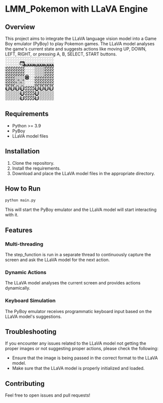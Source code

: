 # LMM_Pokemon with LLaVA Engine

## Overview

This project aims to integrate the LLaVA language vision model into a Game Boy emulator (PyBoy) to play Pokemon games. The LLaVA model analyses the game's current state and suggests actions like moving UP, DOWN, LEFT, RIGHT, or pressing A, B, SELECT, START buttons.
![Game Frame](frame.png)

## Requirements

- Python >= 3.9
- PyBoy
- LLaVA model files

## Installation

1. Clone the repository.
2. Install the requirements.
3. Download and place the LLaVA model files in the appropriate directory.

## How to Run

```bash
python main.py
```

This will start the PyBoy emulator and the LLaVA model will start interacting with it.

## Features
### Multi-threading
The step_function is run in a separate thread to continuously capture the screen and ask the LLaVA model for the next action.

### Dynamic Actions
The LLaVA model analyses the current screen and provides actions dynamically.

### Keyboard Simulation
The PyBoy emulator receives programmatic keyboard input based on the LLaVA model's suggestions.

## Troubleshooting
If you encounter any issues related to the LLaVA model not getting the proper images or not suggesting proper actions, please check the following:

- Ensure that the image is being passed in the correct format to the LLaVA model.
- Make sure that the LLaVA model is properly initialized and loaded.

## Contributing
Feel free to open issues and pull requests!

